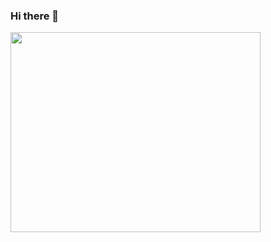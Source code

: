 ### Hi there 👋
<img src="https://user-images.githubusercontent.com/99379073/218591700-82b6cea6-68d4-49e1-9901-942b91a2aa1d.gif" width="400" height="320" />


<!--
**smirnakh/smirnakh** is a ✨ _special_ ✨ repository because its `README.md` (this file) appears on your GitHub profile.

Here are some ideas to get you started:

- 🔭 I’m currently working on ...
- 🌱 I’m currently learning ...
- 👯 I’m looking to collaborate on ...
- 🤔 I’m looking for help with ...
- 💬 Ask me about ...
- 📫 How to reach me: ...
- 😄 Pronouns: ...
- ⚡ Fun fact: ...
-->
